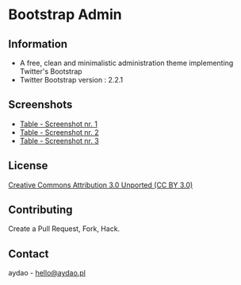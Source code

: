 # Bootstrap Admin

## Information

* A free, clean and minimalistic administration theme implementing Twitter's Bootstrap
* Twitter Bootstrap version : 2.2.1

## Screenshots

* [Table - Screenshot nr. 1](https://github.com/aydao/Bootstrap-Admin/screenshots/screenshot-table-1.png)
* [Table - Screenshot nr. 2](https://github.com/aydao/Bootstrap-Admin/screenshots/screenshot-table-2.png)
* [Table - Screenshot nr. 3](https://github.com/aydao/Bootstrap-Admin/screenshots/screenshot-table-3.png)

## License

[Creative Commons Attribution 3.0 Unported (CC BY 3.0)](http://creativecommons.org/licenses/by/3.0/)

## Contributing

Create a Pull Request,
Fork,
Hack.

## Contact

aydao - hello@aydao.pl